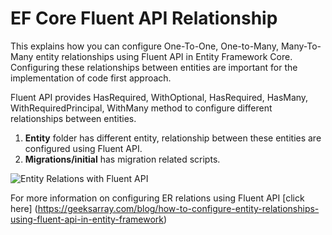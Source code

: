 # EF Core Fluent API Relationship

This explains how you can configure One-To-One, One-to-Many, Many-To-Many entity relationships using Fluent API in Entity Framework Core. 
Configuring these relationships between entities are important for the implementation of code first approach.

Fluent API provides HasRequired, WithOptional, HasRequired, HasMany, WithRequiredPrincipal, 
WithMany method to configure different relationships between entities.

1. **Entity** folder has different entity, relationship between these entities are configured using Fluent API.
1. **Migrations/initial** has migration related scripts.

![Entity Relations with Fluent API](https://geeksarray.com/images/blog/Fluent-API-OneTo-One-relationship.png)

For more information on configuring ER relations using Fluent API [click here] (https://geeksarray.com/blog/how-to-configure-entity-relationships-using-fluent-api-in-entity-framework)
